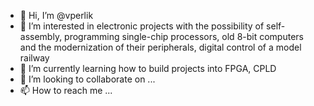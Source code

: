 - 👋 Hi, I’m @vperlik
- 👀 I’m interested in electronic projects with the possibility of self-assembly, programming single-chip processors, old 8-bit computers and the modernization of their peripherals, digital control of a model railway
- 🌱 I’m currently learning how to build projects into FPGA, CPLD
- 💞️ I’m looking to collaborate on ...
- 📫 How to reach me ...

<!---
vperlik/vperlik is a ✨ special ✨ repository because its `README.md` (this file) appears on your GitHub profile.
You can click the Preview link to take a look at your changes.
--->

